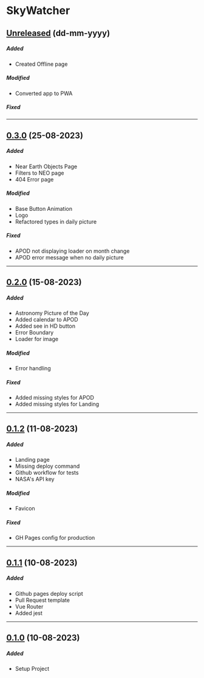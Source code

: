 # SkyWatcher

## [Unreleased](https://github.com/nashaguayo/skywatcher/compare/0.3.0...develop) (dd-mm-yyyy)

##### Added

- Created Offline page

##### Modified

- Converted app to PWA

##### Fixed

---

## [0.3.0](https://github.com/nashaguayo/skywatcher/compare/0.2.0...0.3.0) (25-08-2023)

##### Added

- Near Earth Objects Page
- Filters to NEO page
- 404 Error page

##### Modified

- Base Button Animation
- Logo
- Refactored types in daily picture

##### Fixed

- APOD not displaying loader on month change
- APOD error message when no daily picture

---

## [0.2.0](https://github.com/nashaguayo/skywatcher/compare/0.1.2...0.2.0) (15-08-2023)

##### Added

- Astronomy Picture of the Day
- Added calendar to APOD
- Added see in HD button
- Error Boundary
- Loader for image

##### Modified

- Error handling

##### Fixed

- Added missing styles for APOD
- Added missing styles for Landing

---

## [0.1.2](https://github.com/nashaguayo/skywatcher/compare/0.1.1...0.1.2) (11-08-2023)

##### Added

- Landing page
- Missing deploy command
- Github workflow for tests
- NASA's API key

##### Modified

- Favicon

##### Fixed

- GH Pages config for production

---

## [0.1.1](https://github.com/nashaguayo/skywatcher/compare/0.1.0...0.1.1) (10-08-2023)

##### Added

- Github pages deploy script
- Pull Request template
- Vue Router
- Added jest

---

## [0.1.0](https://github.com/nashaguayo/skywatcher/releases/tag/0.1.0) (10-08-2023)

##### Added

- Setup Project
